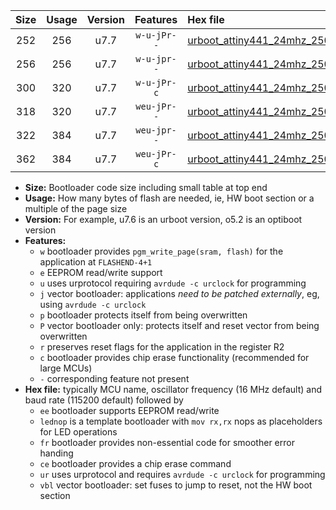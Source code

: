 |Size|Usage|Version|Features|Hex file|
|:-:|:-:|:-:|:-:|:--|
|252|256|u7.7|`w-u-jPr--`|[urboot_attiny441_24mhz_250000bps_lednop_ur_vbl.hex](https://raw.githubusercontent.com/stefanrueger/urboot.hex/main/mcus/attiny441/fcpu_24mhz/250000_bps/urboot_attiny441_24mhz_250000bps_lednop_ur_vbl.hex)|
|256|256|u7.7|`w-u-jpr--`|[urboot_attiny441_24mhz_250000bps_lednop_fr_ur_vbl.hex](https://raw.githubusercontent.com/stefanrueger/urboot.hex/main/mcus/attiny441/fcpu_24mhz/250000_bps/urboot_attiny441_24mhz_250000bps_lednop_fr_ur_vbl.hex)|
|300|320|u7.7|`w-u-jPr-c`|[urboot_attiny441_24mhz_250000bps_lednop_fr_ce_ur_vbl.hex](https://raw.githubusercontent.com/stefanrueger/urboot.hex/main/mcus/attiny441/fcpu_24mhz/250000_bps/urboot_attiny441_24mhz_250000bps_lednop_fr_ce_ur_vbl.hex)|
|318|320|u7.7|`weu-jPr--`|[urboot_attiny441_24mhz_250000bps_ee_lednop_ur_vbl.hex](https://raw.githubusercontent.com/stefanrueger/urboot.hex/main/mcus/attiny441/fcpu_24mhz/250000_bps/urboot_attiny441_24mhz_250000bps_ee_lednop_ur_vbl.hex)|
|322|384|u7.7|`weu-jpr--`|[urboot_attiny441_24mhz_250000bps_ee_lednop_fr_ur_vbl.hex](https://raw.githubusercontent.com/stefanrueger/urboot.hex/main/mcus/attiny441/fcpu_24mhz/250000_bps/urboot_attiny441_24mhz_250000bps_ee_lednop_fr_ur_vbl.hex)|
|362|384|u7.7|`weu-jPr-c`|[urboot_attiny441_24mhz_250000bps_ee_lednop_fr_ce_ur_vbl.hex](https://raw.githubusercontent.com/stefanrueger/urboot.hex/main/mcus/attiny441/fcpu_24mhz/250000_bps/urboot_attiny441_24mhz_250000bps_ee_lednop_fr_ce_ur_vbl.hex)|

- **Size:** Bootloader code size including small table at top end
- **Usage:** How many bytes of flash are needed, ie, HW boot section or a multiple of the page size
- **Version:** For example, u7.6 is an urboot version, o5.2 is an optiboot version
- **Features:**
  + `w` bootloader provides `pgm_write_page(sram, flash)` for the application at `FLASHEND-4+1`
  + `e` EEPROM read/write support
  + `u` uses urprotocol requiring `avrdude -c urclock` for programming
  + `j` vector bootloader: applications *need to be patched externally*, eg, using `avrdude -c urclock`
  + `p` bootloader protects itself from being overwritten
  + `P` vector bootloader only: protects itself and reset vector from being overwritten
  + `r` preserves reset flags for the application in the register R2
  + `c` bootloader provides chip erase functionality (recommended for large MCUs)
  + `-` corresponding feature not present
- **Hex file:** typically MCU name, oscillator frequency (16 MHz default) and baud rate (115200 default) followed by
  + `ee` bootloader supports EEPROM read/write
  + `lednop` is a template bootloader with `mov rx,rx` nops as placeholders for LED operations
  + `fr` bootloader provides non-essential code for smoother error handing
  + `ce` bootloader provides a chip erase command
  + `ur` uses urprotocol and requires `avrdude -c urclock` for programming
  + `vbl` vector bootloader: set fuses to jump to reset, not the HW boot section
